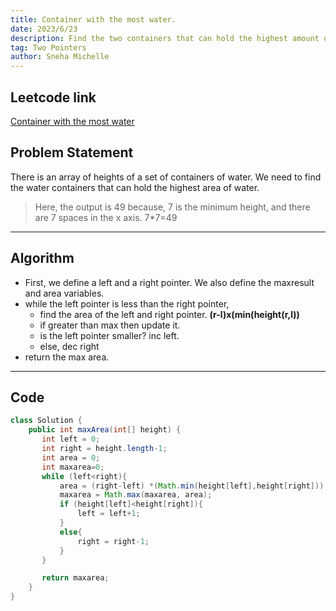 ```yaml
---
title: Container with the most water.
date: 2023/6/23
description: Find the two containers that can hold the highest amount of water.
tag: Two Pointers
author: Sneha Michelle
---
```


## Leetcode link
[Container with the most water](https://leetcode.com/problems/longest-repeating-character-replacement/)


## Problem Statement 
There is an array of heights of a set of containers of water. We need to find the water containers that can hold the highest area of water. 
> Here, the output is 49 because, 7 is the minimum height, and there are 7 spaces in the x axis. 7*7=49

---

## Algorithm
- First, we define a left and a right pointer. We also define the maxresult and area variables.
- while the left pointer is less than the right pointer,
    - find the area of the left and right pointer. **(r-l)x(min(height(r,l))**
    - if greater than max then update it.
    - is the left pointer smaller? inc left.
    - else, dec right
- return the max area.

---

## Code 
```java
class Solution {
    public int maxArea(int[] height) {
       int left = 0; 
       int right = height.length-1;
       int area = 0;
       int maxarea=0;
       while (left<right){
           area = (right-left) *(Math.min(height[left],height[right]));
           maxarea = Math.max(maxarea, area);
           if (height[left]<height[right]){
               left = left+1;
           }
           else{
               right = right-1;
           }
       }

       return maxarea;
    }
}

```